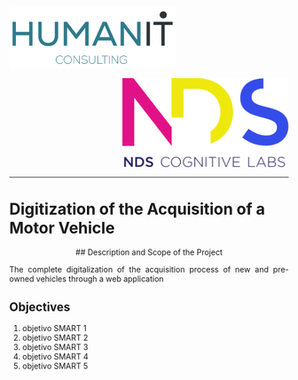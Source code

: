<p align="left">
  <img src="Logos/humanIT.005.png" width="300" title="hover text">
</p>
<p align="right">
  <img src="Logos/NDS.svg" width="300" title="hover text">
</p>
<hr/>

# Digitization of the Acquisition of a Motor Vehicle

<p align="center"> ## Description and Scope of the Project </p>
<p align="justify"> 
The complete digitalization of the acquisition process of new and pre-owned vehicles through a web application
</p>

## Objectives
<ol>
  <li> objetivo SMART 1 </hola>
  <li> objetivo SMART 2 </hola>
  <li> objetivo SMART 3 </hola>
  <li> objetivo SMART 4 </hola>
  <li> objetivo SMART 5 </hola>
</ol>
